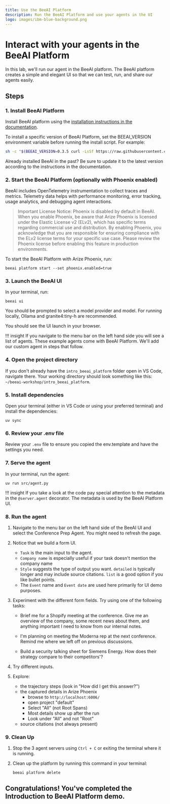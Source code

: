 ```yaml
---
title: Use the BeeAI Platform
description: Run the BeeAI Platform and use your agents in the UI
logo: images/ibm-blue-background.png
---
```


# Interact with your agents in the BeeAI Platform

In this lab, we'll run our agent in the BeeAI platform. The BeeAI platform creates a simple and elegant UI so that we can test, run, and share our agents easily.

## Steps

### 1. Install BeeAI Platform

Install BeeAI platform using the [installation instructions in the documentation](https://docs.beeai.dev/introduction/installation).

To install a specific version of BeeAI Platform, set the BEEAI_VERSION environment variable before running the install script.  For example:

```bash
sh -c "$(BEEAI_VERSION=0.3.5 curl -LsSf https://raw.githubusercontent.com/i-am-bee/beeai-platform/HEAD/install.sh)"
```

Already installed BeeAI in the past? Be sure to update it to the latest version according to the instructions in the documentation.

### 2. Start the BeeAI Platform (optionally with Phoenix enabled)

BeeAI includes OpenTelemetry instrumentation to collect traces and metrics. Telemetry data helps with performance monitoring, error tracking, usage analytics, and debugging agent interactions.

> Important License Notice: Phoenix is disabled by default in BeeAI. When you enable Phoenix, be aware that Arize Phoenix is licensed under the Elastic License v2 (ELv2), which has specific terms regarding commercial use and distribution. By enabling Phoenix, you acknowledge that you are responsible for ensuring compliance with the ELv2 license terms for your specific use case. Please review the Phoenix license before enabling this feature in production environments.

To start the BeeAI Platform with Arize Phoenix, run:

```shell
beeai platform start --set phoenix.enabled=true
```

### 3. Launch the BeeAI UI

In your terminal, run:

```shell
beeai ui
```

You should be prompted to select a model provider and model. For running locally, Ollama and granite4:tiny-h are recommended.

You should see the UI launch in your browser.

!!! insight
    If you navigate to the menu bar on the left hand side you will see a list of agents. These example agents come with BeeAI Platform.  We'll add our custom agent in steps that follow.

### 4. Open the project directory

If you don't already have the `intro_beeai_platform` folder open in VS Code, navigate there. Your working directory should look something like this: `~/beeai-workshop/intro_beeai_platform`.

### 5. Install dependencies

Open your terminal (either in VS Code or using your preferred terminal) and install the dependencies:

```shell
uv sync
```

### 6. Review your .env file

Review your `.env` file to ensure you copied the env.template and have the settings you need.

### 7. Serve the agent

In your terminal, run the agent:

```shell
uv run src/agent.py
```

!!! insight
    If you take a look at the code pay special attention to the metadata in the `@server.agent` decorator. The metadata is used by the BeeAI Platform UI.

### 8. Run the agent

1. Navigate to the menu bar on the left hand side of the BeeAI UI and select the Conference Prep Agent. You might need to refresh the page.

2. Notice that we build a form UI.

    * `Task` is the main input to the agent.
    * `Company name` is especially useful if your task doesn't mention the company name
    * `Style` suggests the type of output you want. `detailed` is typically longer and may include source citations. `list` is a good option if you like bullet points.
    * The `Event` name and `Event date` are used here primarily for UI demo purposes.

3. Experiment with the different form fields. Try using one of the following tasks:

    * Brief me for a Shopify meeting at the conference. Give me an overview of the company, some recent news about them, and anything important I need to know from our internal notes.

    * I'm planning on meeting the Moderna rep at the next conference. Remind me where we left off on previous discussions.

    * Build a security talking sheet for Siemens Energy. How does their strategy compare to their competitors'?

4. Try different inputs.

5. Explore:

    * the trajectory steps (look in "How did I get this answer?")
    * the captured details in Arize Phoenix
        * browse to `http://localhost:6006/`
        * open project "default"
        * Select "All" (not Root Spans)
        * Most details show up after the run
        * Look under "All" and not "Root"
    * source citations (not always present)

### 9. Clean Up

1. Stop the 3 agent servers using `Ctrl + C` or exiting the terminal where it is running.
2. Clean up the platform by running this command in your terminal:

    ```shell
    beeai platform delete
    ```

## Congratulations! You've completed the Introduction to BeeAI Platform demo.